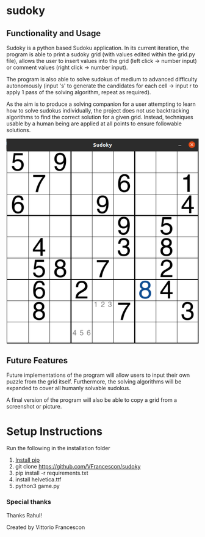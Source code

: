 # sudoky
## Functionality and Usage
Sudoky is a python based Sudoku application. In its current iteration, the program is able to print a sudoky grid (with values edited within the grid.py file), allows the user to insert values into the grid (left click -> number input) or comment values (right click -> number input).

The program is also able to solve sudokus of medium to advanced difficulty autonomously (input 's' to generate the candidates for each cell -> input r to apply 1 pass of the solving algorithm, repeat as required).

As the aim is to produce a solving companion for a user attempting to learn how to solve sudokus individually, the project does not use backtracking algorithms to find the correct solution for a given grid. Instead, techniques usable by a human being are applied at all points to ensure followable solutions.

![Image of Gameplay](images/gameplay.png)

## Future Features
Future implementations of the program will allow users to input their own puzzle from the grid itself. Furthermore, the solving algorithms will be expanded to cover all humanly solvable sudokus. 

A final version of the program will also be able to copy a grid from a screenshot or picture.

# Setup Instructions
Run the following in the installation folder

1. [Install pip](https://pip.pypa.io/en/stable/installing/)
2. git clone https://github.com/VFrancescon/sudoky
3. pip install -r requirements.txt
4. install helvetica.ttf
5. python3 game.py


### Special thanks
Thanks Rahul!

Created by Vittorio Francescon
